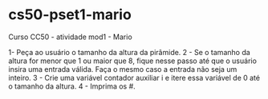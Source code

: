 # cs50-pset1-mario
Curso CC50 - atividade mod1 - Mario

1- Peça ao usuário o tamanho da altura da pirâmide.
2 - Se o tamanho da altura for menor que 1 ou maior que 8, fique nesse passo até que o usuário insira uma entrada válida. Faça o mesmo caso a entrada não seja um inteiro.
3 - Crie uma variável contador auxiliar i e itere essa variável de 0 até o tamanho da altura.
4 - Imprima os #.
